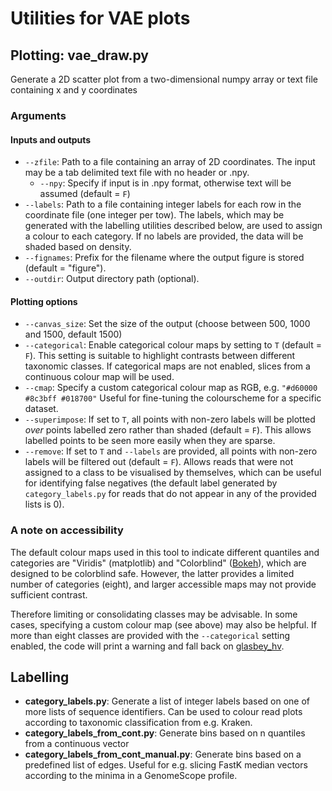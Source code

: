 # Utilities for VAE plots

## Plotting: vae_draw.py
Generate a 2D scatter plot from a two-dimensional numpy array or text file containing x and y coordinates

### Arguments
#### Inputs and outputs
- `--zfile`: Path to a file containing an array of 2D coordinates. The input may be a tab delimited text file with no header or .npy.
  - `--npy`: Specify if input is in .npy format, otherwise text will be assumed (default = `F`)
- `--labels`: Path to a file containing integer labels for each row in the coordinate file (one integer per tow). The labels, which may be generated with the labelling utilities described below, are used to assign a colour to each category. If no labels are provided, the data will be shaded based on density.
- `--fignames`: Prefix for the filename where the output figure is stored (default = "figure").
- `--outdir`: Output directory path (optional).
#### Plotting options
- `--canvas_size`: Set the size of the output (choose between 500, 1000 and 1500, default 1500)
- `--categorical`: Enable categorical colour maps by setting to `T` (default = `F`). This setting is suitable to highlight contrasts between different taxonomic classes. If categorical maps are not enabled, slices from a continuous colour map will be used.
- `--cmap`: Specify a custom categorical colour map as RGB, e.g. `"#d60000 #8c3bff #018700"` Useful for fine-tuning the colourscheme for a specific dataset.
- `--superimpose`: If set to `T`, all points with non-zero labels will be plotted *over* points labelled zero rather than shaded (default = `F`). This allows labelled points to be seen more easily when they are sparse.
- `--remove`: If set to `T` and `--labels` are provided, all points with non-zero labels will be filtered out (default = `F`). Allows reads that were not assigned to a class to be visualised by themselves, which can be useful for identifying false negatives (the default label generated by `category_labels.py` for reads that do not appear in any of the provided lists is 0).

### A note on accessibility
The default colour maps used in this tool to indicate different quantiles and categories are "Viridis" (matplotlib) and "Colorblind" ([Bokeh](https://docs.bokeh.org/en/latest/docs/reference/palettes.html)), which are designed to be colorblind safe. However, the latter provides a limited number of categories (eight), and larger accessible maps may not provide sufficient contrast.

Therefore limiting or consolidating classes may be advisable. In some cases, specifying a custom colour map (see above) may also be helpful. If more than eight classes are provided with the `--categorical` setting enabled, the code will print a warning and fall back on [glasbey_hv](https://colorcet.holoviz.org/user_guide/Categorical.html).

## Labelling
- **category_labels.py**: Generate a list of integer labels based on one of more lists of sequence identifiers. Can be used to colour read plots according to taxonomic classification from e.g. Kraken.
- **category_labels_from_cont.py**: Generate bins based on n quantiles from a continuous vector
- **category_labels_from_cont_manual.py**: Generate bins based on a predefined list of edges. Useful for e.g. slicing FastK median vectors according to the minima in a GenomeScope profile.

